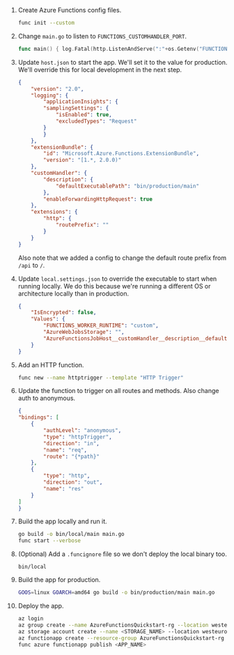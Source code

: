 1. Create Azure Functions config files.

    ```bash
    func init --custom
    ```

1. Change `main.go` to listen to `FUNCTIONS_CUSTOMHANDLER_PORT`.

    ```go
    func main() { log.Fatal(http.ListenAndServe(":"+os.Getenv("FUNCTIONS_CUSTOMHANDLER_PORT"), routes())) }
    ```

1. Update `host.json` to start the app. We'll set it to the value for production. We'll override this for local development in the next step.

    ```json
    {
        "version": "2.0",
        "logging": {
            "applicationInsights": {
            "samplingSettings": {
                "isEnabled": true,
                "excludedTypes": "Request"
            }
            }
        },
        "extensionBundle": {
            "id": "Microsoft.Azure.Functions.ExtensionBundle",
            "version": "[1.*, 2.0.0)"
        },
        "customHandler": {
            "description": {
                "defaultExecutablePath": "bin/production/main"
            },
            "enableForwardingHttpRequest": true
        },
        "extensions": {
            "http": {
                "routePrefix": ""
            }
        }
    }
    ```

    Also note that we added a config to change the default route prefix from `/api` to `/`.

1. Update `local.settings.json` to override the executable to start when running locally. We do this because we're running a different OS or architecture locally than in production.

    ```json
    {
        "IsEncrypted": false,
        "Values": {
            "FUNCTIONS_WORKER_RUNTIME": "custom",
            "AzureWebJobsStorage": "",
            "AzureFunctionsJobHost__customHandler__description__defaultExecutablePath": "bin/local/main"
        }
    }
    ```

1. Add an HTTP function.

    ```bash
    func new --name httptrigger --template "HTTP Trigger"
    ```

1. Update the function to trigger on all routes and methods. Also change auth to anonymous.

    ```json
    {
    "bindings": [
        {
            "authLevel": "anonymous",
            "type": "httpTrigger",
            "direction": "in",
            "name": "req",
            "route": "{*path}"
        },
        {
            "type": "http",
            "direction": "out",
            "name": "res"
        }
    ]
    }
    ```

1. Build the app locally and run it.

    ```bash
    go build -o bin/local/main main.go
    func start --verbose
    ```

1. (Optional) Add a `.funcignore` file so we don't deploy the local binary too.

    ```
    bin/local
    ```

1. Build the app for production.

    ```bash
    GOOS=linux GOARCH=amd64 go build -o bin/production/main main.go
    ```

1. Deploy the app.

    ```bash
    az login
    az group create --name AzureFunctionsQuickstart-rg --location westeurope
    az storage account create --name <STORAGE_NAME> --location westeurope --resource-group AzureFunctionsQuickstart-rg --sku Standard_LRS
    az functionapp create --resource-group AzureFunctionsQuickstart-rg --consumption-plan-location westeurope --runtime custom --functions-version 3 --os-type Linux --name <APP_NAME> --storage-account <STORAGE_NAME>
    func azure functionapp publish <APP_NAME>
    ```